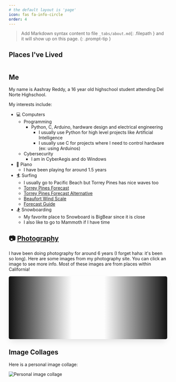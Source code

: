 ```yaml
---
# the default layout is 'page'
icon: fas fa-info-circle
order: 4
---
```


> Add Markdown syntax content to file `_tabs/about.md`{: .filepath } and it will show up on this page.
{: .prompt-tip }

<style>
    .grid-container {
        display: grid;
        grid-template-columns: repeat(auto-fill, minmax(150px, 1fr));
        gap: 10px;
    }

    .grid-item {
        text-align: center;
        border-radius: 5px;
    }

    .grid-item img {
        width: 100%;
        object-fit: contain;
        border-radius: 5px !important;
    }

    .grid-item p {
        margin: 5px 0;
        white-space: pre-line;
    }

    /* Smooth animation of the scroller */
    .slider {
        box-shadow: 0 10px 20px -5px rgba(0, 0, 0, 0.125);
        height: 200px;
        margin: auto;
        overflow: hidden;
        position: relative;
        border-radius: 5px;
    }

    .slider::before,
    .slider::after {
        background: linear-gradient(to right, #121212 0%, rgba(255, 255, 255, 0) 100%);
        content: "";
        height: 200px;
        position: absolute;
        width: 200px;
        z-index: 2;
    }

    .slider::after {
        right: 0;
        top: 0;
        transform: rotateZ(180deg);
    }

    .slider::before {
        left: 0;
        top: 0;
    }

    /* Image Track Animation */
    .slider .slide-track {
        display: flex;
        animation: scroll 60s linear infinite;
    }

    /* Each Slide */
    .slider .slide {
        flex: 0 0 auto;
        width: auto;
        height: 200px;
        padding-left: 10px;
        padding-right: 10px;
        position: relative;
        overflow: hidden;
    }

    /* Image within slide */
    .slider .slide img {
        width: 100%;
        height: 100%;
        object-fit: cover;
        border-radius: 5px;
        transition: transform 0.3s ease, filter 0.3s ease;
        z-index: 1;
        position: relative;
    }

    /* Hover effect: Image blurs */
    .slider .slide:hover img {
        filter: blur(5px);
    }

    /* Text Box that appears on hover */
    .slider .slide .hover-text {
        position: absolute;
        top: 50%;
        left: 50%;
        transform: translate(-50%, -50%);
        backdrop-filter: blur(5px);
        background-color: rgba(255, 255, 255, 0.5);
        border: 2px solid #000;
        padding: 10px 20px;
        font-size: 18px;
        font-weight: bold;
        color: #000 !important;
        border-radius: 5px;
        opacity: 0;
        transition: opacity 0.3s ease;
        z-index: 2;
        text-align: center;
    }

    .slider a {
        color: black !important;
    }

    /* Show text on hover */
    .slider .slide:hover .hover-text {
        opacity: 1;
    }

    /* Adding hover pause for slider */
    @keyframes scroll {
        0% {
            transform: translateX(0);
        }

        100% {
            transform: translateX(calc(-250px * 28));
        }
    }

    /* Pauses the slider on hover */
    .slider:hover .slide-track {
        animation-play-state: paused;
    }

    /* Style for the anchor within hover text */
    .hover-text a {
        color: #000;
        text-decoration: none;
        font-weight: bold;
    }
</style>

## Places I've Lived

<div class="grid-container" id="grid_container"></div>

## Me

My name is Aashray Reddy, a 16 year old highschool student attending Del Norte Highschool.

My interests include:

- 💻 Computers
  - Programming
    - Python, C, Arduino, hardware design and electrical engineering
      - I usually use Python for high level projects like Artificial Intelligence
      - I usually use C for projects where I need to control hardware (ex: using Arduinos)
  - Cybersecurity
    - I am in CyberAegis and do Windows
- 🎹 Piano
  - I have been playing for around 1.5 years
- 🏄 Surfing
  - I usually go to Pacific Beach but Torrey Pines has nice waves too
  - [Torrey Pines Forecast](https://www.surfline.com/surf-report/torrey-pines-state-beach/584204204e65fad6a7709994?camId=5fc81527bceda049ecf8ac63)
  - [Torrey Pines Forecast Alternative](https://www.surf-forecast.com/breaks/Torrey-Pines-State-Beach/forecasts/latest#)
  - [Beaufort Wind Scale](https://www.spc.noaa.gov/faq/tornado/beaufort.html)
  - [Forecast Guide](https://www.lapointcamps.com/blog/how-to-read-surf-forecast/)
- 🏂 Snowboarding
  - My favorite place to Snowboard is BigBear since it is close
  - I also like to go to Mammoth if I have time

## 📷 [Photography](https://www.pixelpotpourri.com/)

I have been doing photography for around 6 years (I forget haha: it's been so long). Here are some images from my photography site. You can click an image to see more info. Most of these images are from places within California!

<div class="slider">
    <div class="slide-track" id="slide-track">
        <!-- Images will be appended here via JavaScript -->
    </div>
</div>

## Image Collages

Here is a personal image collage:

![Personal image collage](https://github.com/user-attachments/assets/27502a63-0d74-4c24-b42f-d2ad0eca57be)

<!-- SCRIPT -->
<script>
    var container = document.getElementById("grid_container");
    var http_source = "https://upload.wikimedia.org/wikipedia/commons/";

    // Date variables
    var birthDate = new Date("2008-01-17");
    var moveToCaliforniaDate = new Date("2015-01-01");

    // flags
    var living_in_the_world = [
        { "flag": "0/01/Flag_of_California.svg", "greeting": "Hey!", "description": "California" },
        { "flag": "a/ac/Flag_of_Indiana.svg", "greeting": "How doo!", "description": "Indiana" }
    ];

    // adjusts the grammar based on date (ex: 1 month, 2 months)
    function pluralize(value, singular, plural = null) {
        if (value === 1) {
            return `${value} ${singular}`;
        } else if (value > 1 || value === 0) {
            return `${value} ${plural || singular + 's'}`;
        }
        return '';
    }

    // find the time difference between two dates
    function calculateTimeDiff(startDate, endDate) {
        var diff = endDate - startDate;

        var years = Math.floor(diff / (1000 * 60 * 60 * 24 * 365.25));
        var months = Math.floor((diff % (1000 * 60 * 60 * 24 * 365.25)) / (1000 * 60 * 60 * 24 * 30.44));
        var days = Math.floor((diff % (1000 * 60 * 60 * 24 * 30.44)) / (1000 * 60 * 60 * 24));
        var hours = Math.floor((diff % (1000 * 60 * 60 * 24)) / (1000 * 60 * 60));
        var minutes = Math.floor((diff % (1000 * 60 * 60)) / (1000 * 60));
        var seconds = Math.floor((diff % (1000 * 60)) / 1000);

        var timeString = `${pluralize(years, 'year')}\n${pluralize(months, 'month')}\n${pluralize(days, 'day')}`;

        if (hours > 0 || minutes > 0 || seconds > 0) {
            timeString += `\n${pluralize(hours, 'hour')}\n${pluralize(minutes, 'minute')}\n${pluralize(seconds, 'second')}`;
        }

        return timeString;
    }

    // update the date items in real time
    function updateGridItems() {
        container.innerHTML = ""; // clear existing content

        living_in_the_world.forEach((location, index) => {
            var gridItem = document.createElement("div");
            gridItem.className = "grid-item";

            var img = document.createElement("img");
            img.src = http_source + location.flag;
            img.alt = location.flag + " Flag";

            var description = document.createElement("p");
            description.textContent = location.description;

            var greeting = document.createElement("p");
            greeting.textContent = location.greeting;

            var timeLived = document.createElement("p");

            // calculate time lived based on the location
            currentDate = new Date();
            console.log(currentDate);
            if (index === 0) {  // California
                timeLived.textContent = `Lived here for:\n${calculateTimeDiff(moveToCaliforniaDate, currentDate)}`;
            } else {  // Indiana
                timeLived.textContent = `Lived here for:\n${calculateTimeDiff(birthDate, moveToCaliforniaDate)}`;
            }

            // put it all together
            gridItem.appendChild(img);
            gridItem.appendChild(description);
            gridItem.appendChild(greeting);
            gridItem.appendChild(timeLived);

            container.appendChild(gridItem);
        });
    }

    // initial update and set interval for real-time updates every second
    updateGridItems();
    setInterval(updateGridItems, 1000);

    // Array of image URLs and their respective links
    const images = [
        { src: "../assets/img/photography/car.jpg", link: "https://www.pixelpotpourri.com/Galleries/All-Work/i-mF7B22J" },
        { src: "../assets/img/photography/wall.jpg", link: "https://www.pixelpotpourri.com/Galleries/All-Work/i-vfnH97m" },
        { src: "../assets/img/photography/fish.jpg", link: "https://www.pixelpotpourri.com/Galleries/All-Work/i-t4JLKM6" },
        { src: "../assets/img/photography/temple.jpg", link: "https://www.pixelpotpourri.com/Galleries/All-Work/i-MjpgKbX" },
        { src: "../assets/img/photography/library.jpg", link: "https://www.pixelpotpourri.com/Galleries/All-Work/i-3qRCPFq" },
        { src: "../assets/img/photography/pier.jpg", link: "https://www.pixelpotpourri.com/Galleries/All-Work/i-cNg27wP" },
        { src: "../assets/img/photography/mountains.jpg", link: "https://www.pixelpotpourri.com/Galleries/All-Work/i-vr5ZvBn" },
        { src: "../assets/img/photography/beach.jpg", link: "https://www.pixelpotpourri.com/Galleries/All-Work/i-b8TGzNW" },
        { src: "../assets/img/photography/coronado1.jpg", link: "https://www.pixelpotpourri.com/Galleries/All-Work/i-6nvkvPM" },
        { src: "../assets/img/photography/blackandwhite.jpg", link: "https://www.pixelpotpourri.com/Galleries/All-Work/i-Ptfv836" },
        { src: "../assets/img/photography/sunset.jpg", link: "https://www.pixelpotpourri.com/Galleries/All-Work/i-mRBK5wf" },
        { src: "../assets/img/photography/building.jpg", link: "https://www.pixelpotpourri.com/Galleries/All-Work/i-rqfZ9wv" },
        { src: "../assets/img/photography/coronado2.jpg", link: "https://www.pixelpotpourri.com/Galleries/All-Work/i-mtSg4rR" },
        { src: "../assets/img/photography/lily.jpg", link: "https://www.pixelpotpourri.com/Galleries/All-Work/i-PKGZ3ng" }
        // Add more images and links here
    ];

    // Function to create an image element with a link
    function createImage(src, link) {
        const a = document.createElement('a');
        a.href = link;
        a.target = "_blank"; // Opens link in new tab

        const img = document.createElement('img');
        img.src = src;
        img.height = 200;
        img.style.objectFit = 'cover';
        img.style.borderRadius = '5px';

        a.appendChild(img);
        return a;
    }

    // Function to add images to the track
    function addImages() {
        const track = document.getElementById('slide-track');
        images.forEach(item => {
            const slideDiv = document.createElement('div');
            slideDiv.className = 'slide';

            const imgElement = createImage(item.src, item.link);
            slideDiv.appendChild(imgElement);

            // Add the hover text box with a link
            const hoverText = document.createElement('div');
            hoverText.className = 'hover-text';

            const hoverLink = document.createElement('a');
            hoverLink.href = item.link;
            hoverLink.target = "_blank"; // Open link in a new tab
            hoverLink.textContent = 'Open';

            hoverText.appendChild(hoverLink);
            slideDiv.appendChild(hoverText);

            track.appendChild(slideDiv);
        });
    }

    // Infinite loop to keep appending images
    function loopImages() {
        addImages(); // First load
        setInterval(addImages, 100); // Re-add images
    }

    // Start appending images on page load
    window.onload = loopImages;
</script>
